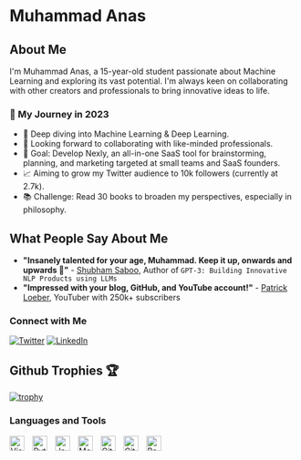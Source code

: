 # Muhammad Anas

## About Me
I'm Muhammad Anas, a 15-year-old student passionate about Machine Learning and exploring its vast potential. I'm always keen on collaborating with other creators and professionals to bring innovative ideas to life.

### 🌟 My Journey in 2023
- 🌱 Deep diving into Machine Learning & Deep Learning.
- 🤝 Looking forward to collaborating with like-minded professionals.
- 🚀 Goal: Develop Nexly, an all-in-one SaaS tool for brainstorming, planning, and marketing targeted at small teams and SaaS founders.
- 📈 Aiming to grow my Twitter audience to 10k followers (currently at 2.7k).
- 📚 Challenge: Read 30 books to broaden my perspectives, especially in philosophy.

## What People Say About Me
* **"Insanely talented for your age, Muhammad. Keep it up, onwards and upwards 🚀"** - [Shubham Saboo](https://twitter.com/Saboo_Shubham_/status/1571165600428466179), Author of `GPT-3: Building Innovative NLP Products using LLMs`
* **"Impressed with your blog, GitHub, and YouTube account!"** - [Patrick Loeber](https://twitter.com/python_engineer), YouTuber with 250k+ subscribers

### Connect with Me

[![Twitter](https://img.icons8.com/color/48/000000/twitter--v1.png)](https://twitter.com/MuhammadAnas707)
[![LinkedIn](https://img.icons8.com/color/48/000000/linkedin.png)](https://www.linkedin.com/in/muhammadanas0716)


## Github Trophies 🏆

[![trophy](https://github-profile-trophy.vercel.app/?username=muhammadanas0716&margin-w=15&margin-h=15&theme=gruvbox)](https://github.com/ryo-ma/github-profile-trophy)

### Languages and Tools

<img alt="Visual Studio Code" width="26px" src="https://cdn.jsdelivr.net/gh/devicons/devicon/icons/vscode/vscode-original.svg" style="padding-right:10px;" />
<img alt="Python" width="26px" src="https://cdn.jsdelivr.net/gh/devicons/devicon/icons/python/python-original.svg" style="padding-right:10px;" />
<img alt="JavaScript" width="26px" src="https://cdn.jsdelivr.net/gh/devicons/devicon/icons/javascript/javascript-original.svg" style="padding-right:10px;" />
<img alt="MongoDB" width="26px" src="https://cdn.jsdelivr.net/gh/devicons/devicon/icons/mongodb/mongodb-original.svg" style="padding-right:10px;" />
<img alt="Git" width="26px" src="https://cdn.jsdelivr.net/gh/devicons/devicon/icons/git/git-original.svg" style="padding-right:10px;" />
<img alt="GitHub" width="26px" src="https://user-images.githubusercontent.com/3369400/139447912-e0f43f33-6d9f-45f8-be46-2df5bbc91289.png" style="padding-right:10px;" />
<img alt="Bash" width="26px" src="https://cdn.jsdelivr.net/gh/devicons/devicon/icons/bash/bash-original.svg" />
